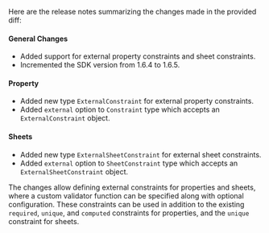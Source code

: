 Here are the release notes summarizing the changes made in the provided diff:

#### General Changes
- Added support for external property constraints and sheet constraints.
- Incremented the SDK version from 1.6.4 to 1.6.5.

#### Property
- Added new type `ExternalConstraint` for external property constraints.
- Added `external` option to `Constraint` type which accepts an `ExternalConstraint` object.

#### Sheets
- Added new type `ExternalSheetConstraint` for external sheet constraints.
- Added `external` option to `SheetConstraint` type which accepts an `ExternalSheetConstraint` object.

The changes allow defining external constraints for properties and sheets, where a custom validator function can be specified along with optional configuration. These constraints can be used in addition to the existing `required`, `unique`, and `computed` constraints for properties, and the `unique` constraint for sheets.